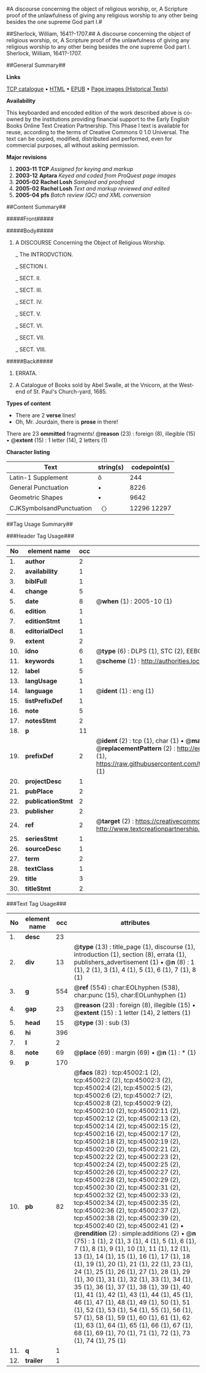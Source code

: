 #A discourse concerning the object of religious worship, or, A Scripture proof of the unlawfulness of giving any religious worship to any other being besides the one supreme God part I.#

##Sherlock, William, 1641?-1707.##
A discourse concerning the object of religious worship, or, A Scripture proof of the unlawfulness of giving any religious worship to any other being besides the one supreme God part I.
Sherlock, William, 1641?-1707.

##General Summary##

**Links**

[TCP catalogue](http://www.ota.ox.ac.uk/tcp/)  • 
[HTML](http://tei.it.ox.ac.uk/tcp/Texts-HTML/free/A59/A59820.html)  • 
[EPUB](http://tei.it.ox.ac.uk/tcp/Texts-EPUB/free/A59/A59820.epub) • 
[Page images (Historical Texts)](https://data.historicaltexts.jisc.ac.uk/view?pubId=eebo-10410109e&pageId=eebo-10410109e-45002-1)

**Availability**

This keyboarded and encoded edition of the
	       work described above is co-owned by the institutions
	       providing financial support to the Early English Books
	       Online Text Creation Partnership. This Phase I text is
	       available for reuse, according to the terms of Creative
	       Commons 0 1.0 Universal. The text can be copied,
	       modified, distributed and performed, even for
	       commercial purposes, all without asking permission.

**Major revisions**

1. __2003-11__ __TCP__ *Assigned for keying and markup*
1. __2003-12__ __Aptara__ *Keyed and coded from ProQuest page images*
1. __2005-02__ __Rachel Losh__ *Sampled and proofread*
1. __2005-02__ __Rachel Losh__ *Text and markup reviewed and edited*
1. __2005-04__ __pfs__ *Batch review (QC) and XML conversion*

##Content Summary##

#####Front#####

#####Body#####

1. A
DISCOURSE
Concerning the Object of Religious Worship.

    _ The INTRODVCTION.

    _ SECTION I.

    _ SECT. II.

    _ SECT. III.

    _ SECT. IV.

    _ SECT. V.

    _ SECT. VI.

    _ SECT. VII.

    _ SECT. VIII.

#####Back#####

1. ERRATA.

1. A Catalogue of Books sold by Abel Swalle, at the Vnicorn,
at the West-end of St. Paul's Church-yard, 1685.

**Types of content**

  * There are 2 **verse** lines!
  * Oh, Mr. Jourdain, there is **prose** in there!

There are 23 **ommitted** fragments! 
 @__reason__ (23) : foreign (8), illegible (15)  •  @__extent__ (15) : 1 letter (14), 2 letters (1)

**Character listing**


|Text|string(s)|codepoint(s)|
|---|---|---|
|Latin-1 Supplement|ô|244|
|General Punctuation|•|8226|
|Geometric Shapes|▪|9642|
|CJKSymbolsandPunctuation|〈〉|12296 12297|

##Tag Usage Summary##

###Header Tag Usage###

|No|element name|occ|attributes|
|---|---|---|---|
|1.|__author__|2||
|2.|__availability__|1||
|3.|__biblFull__|1||
|4.|__change__|5||
|5.|__date__|8| @__when__ (1) : 2005-10 (1)|
|6.|__edition__|1||
|7.|__editionStmt__|1||
|8.|__editorialDecl__|1||
|9.|__extent__|2||
|10.|__idno__|6| @__type__ (6) : DLPS (1), STC (2), EEBO-CITATION (1), OCLC (1), VID (1)|
|11.|__keywords__|1| @__scheme__ (1) : http://authorities.loc.gov/ (1)|
|12.|__label__|5||
|13.|__langUsage__|1||
|14.|__language__|1| @__ident__ (1) : eng (1)|
|15.|__listPrefixDef__|1||
|16.|__note__|5||
|17.|__notesStmt__|2||
|18.|__p__|11||
|19.|__prefixDef__|2| @__ident__ (2) : tcp (1), char (1)  •  @__matchPattern__ (2) : ([0-9\-]+):([0-9IVX]+) (1), (.+) (1)  •  @__replacementPattern__ (2) : http://eebo.chadwyck.com/downloadtiff?vid=$1&page=$2 (1), https://raw.githubusercontent.com/textcreationpartnership/Texts/master/tcpchars.xml#$1 (1)|
|20.|__projectDesc__|1||
|21.|__pubPlace__|2||
|22.|__publicationStmt__|2||
|23.|__publisher__|2||
|24.|__ref__|2| @__target__ (2) : https://creativecommons.org/publicdomain/zero/1.0/ (1), http://www.textcreationpartnership.org/docs/. (1)|
|25.|__seriesStmt__|1||
|26.|__sourceDesc__|1||
|27.|__term__|2||
|28.|__textClass__|1||
|29.|__title__|3||
|30.|__titleStmt__|2||


###Text Tag Usage###

|No|element name|occ|attributes|
|---|---|---|---|
|1.|__desc__|23||
|2.|__div__|13| @__type__ (13) : title_page (1), discourse (1), introduction (1), section (8), errata (1), publishers_advertisement (1)  •  @__n__ (8) : 1 (1), 2 (1), 3 (1), 4 (1), 5 (1), 6 (1), 7 (1), 8 (1)|
|3.|__g__|554| @__ref__ (554) : char:EOLhyphen (538), char:punc (15), char:EOLunhyphen (1)|
|4.|__gap__|23| @__reason__ (23) : foreign (8), illegible (15)  •  @__extent__ (15) : 1 letter (14), 2 letters (1)|
|5.|__head__|15| @__type__ (3) : sub (3)|
|6.|__hi__|396||
|7.|__l__|2||
|8.|__note__|69| @__place__ (69) : margin (69)  •  @__n__ (1) : * (1)|
|9.|__p__|170||
|10.|__pb__|82| @__facs__ (82) : tcp:45002:1 (2), tcp:45002:2 (2), tcp:45002:3 (2), tcp:45002:4 (2), tcp:45002:5 (2), tcp:45002:6 (2), tcp:45002:7 (2), tcp:45002:8 (2), tcp:45002:9 (2), tcp:45002:10 (2), tcp:45002:11 (2), tcp:45002:12 (2), tcp:45002:13 (2), tcp:45002:14 (2), tcp:45002:15 (2), tcp:45002:16 (2), tcp:45002:17 (2), tcp:45002:18 (2), tcp:45002:19 (2), tcp:45002:20 (2), tcp:45002:21 (2), tcp:45002:22 (2), tcp:45002:23 (2), tcp:45002:24 (2), tcp:45002:25 (2), tcp:45002:26 (2), tcp:45002:27 (2), tcp:45002:28 (2), tcp:45002:29 (2), tcp:45002:30 (2), tcp:45002:31 (2), tcp:45002:32 (2), tcp:45002:33 (2), tcp:45002:34 (2), tcp:45002:35 (2), tcp:45002:36 (2), tcp:45002:37 (2), tcp:45002:38 (2), tcp:45002:39 (2), tcp:45002:40 (2), tcp:45002:41 (2)  •  @__rendition__ (2) : simple:additions (2)  •  @__n__ (75) : 1 (1), 2 (1), 3 (1), 4 (1), 5 (1), 6 (1), 7 (1), 8 (1), 9 (1), 10 (1), 11 (1), 12 (1), 13 (1), 14 (1), 15 (1), 16 (1), 17 (1), 18 (1), 19 (1), 20 (1), 21 (1), 22 (1), 23 (1), 24 (1), 25 (1), 26 (1), 27 (1), 28 (1), 29 (1), 30 (1), 31 (1), 32 (1), 33 (1), 34 (1), 35 (1), 36 (1), 37 (1), 38 (1), 39 (1), 40 (1), 41 (1), 42 (1), 43 (1), 44 (1), 45 (1), 46 (1), 47 (1), 48 (1), 49 (1), 50 (1), 51 (1), 52 (1), 53 (1), 54 (1), 55 (1), 56 (1), 57 (1), 58 (1), 59 (1), 60 (1), 61 (1), 62 (1), 63 (1), 64 (1), 65 (1), 66 (1), 67 (1), 68 (1), 69 (1), 70 (1), 71 (1), 72 (1), 73 (1), 74 (1), 75 (1)|
|11.|__q__|1||
|12.|__trailer__|1||
